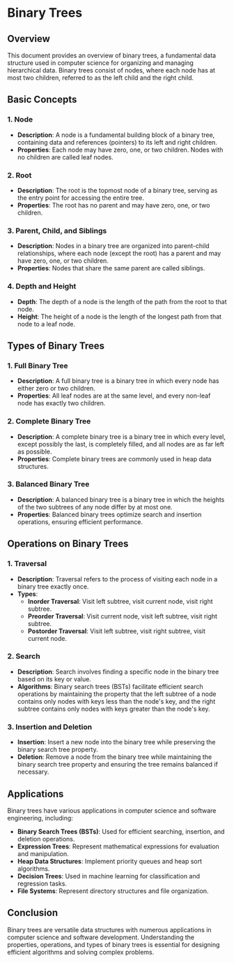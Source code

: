 # Binary Trees

## Overview

This document provides an overview of binary trees, a fundamental data structure used in computer science for organizing and managing hierarchical data. Binary trees consist of nodes, where each node has at most two children, referred to as the left child and the right child.

## Basic Concepts

### 1. Node

- **Description**: A node is a fundamental building block of a binary tree, containing data and references (pointers) to its left and right children.
- **Properties**: Each node may have zero, one, or two children. Nodes with no children are called leaf nodes.

### 2. Root

- **Description**: The root is the topmost node of a binary tree, serving as the entry point for accessing the entire tree.
- **Properties**: The root has no parent and may have zero, one, or two children.

### 3. Parent, Child, and Siblings

- **Description**: Nodes in a binary tree are organized into parent-child relationships, where each node (except the root) has a parent and may have zero, one, or two children.
- **Properties**: Nodes that share the same parent are called siblings.

### 4. Depth and Height

- **Depth**: The depth of a node is the length of the path from the root to that node.
- **Height**: The height of a node is the length of the longest path from that node to a leaf node.

## Types of Binary Trees

### 1. Full Binary Tree

- **Description**: A full binary tree is a binary tree in which every node has either zero or two children.
- **Properties**: All leaf nodes are at the same level, and every non-leaf node has exactly two children.

### 2. Complete Binary Tree

- **Description**: A complete binary tree is a binary tree in which every level, except possibly the last, is completely filled, and all nodes are as far left as possible.
- **Properties**: Complete binary trees are commonly used in heap data structures.

### 3. Balanced Binary Tree

- **Description**: A balanced binary tree is a binary tree in which the heights of the two subtrees of any node differ by at most one.
- **Properties**: Balanced binary trees optimize search and insertion operations, ensuring efficient performance.

## Operations on Binary Trees

### 1. Traversal

- **Description**: Traversal refers to the process of visiting each node in a binary tree exactly once.
- **Types**:
  - **Inorder Traversal**: Visit left subtree, visit current node, visit right subtree.
  - **Preorder Traversal**: Visit current node, visit left subtree, visit right subtree.
  - **Postorder Traversal**: Visit left subtree, visit right subtree, visit current node.

### 2. Search

- **Description**: Search involves finding a specific node in the binary tree based on its key or value.
- **Algorithms**: Binary search trees (BSTs) facilitate efficient search operations by maintaining the property that the left subtree of a node contains only nodes with keys less than the node's key, and the right subtree contains only nodes with keys greater than the node's key.

### 3. Insertion and Deletion

- **Insertion**: Insert a new node into the binary tree while preserving the binary search tree property.
- **Deletion**: Remove a node from the binary tree while maintaining the binary search tree property and ensuring the tree remains balanced if necessary.

## Applications

Binary trees have various applications in computer science and software engineering, including:

- **Binary Search Trees (BSTs)**: Used for efficient searching, insertion, and deletion operations.
- **Expression Trees**: Represent mathematical expressions for evaluation and manipulation.
- **Heap Data Structures**: Implement priority queues and heap sort algorithms.
- **Decision Trees**: Used in machine learning for classification and regression tasks.
- **File Systems**: Represent directory structures and file organization.

## Conclusion

Binary trees are versatile data structures with numerous applications in computer science and software development. Understanding the properties, operations, and types of binary trees is essential for designing efficient algorithms and solving complex problems.

